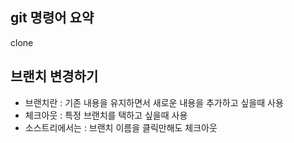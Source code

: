 ## git 명령어 요약
 clone

 ## 브랜치 변경하기

  - 브랜치란 : 기존 내용을 유지하면서 새로운 내용을 추가하고 싶을때 사용
  - 체크아웃 : 특정 브랜치를 택하고 싶을때 사용
  - 소스트리에서는 : 브랜치 이름을 클릭만해도 체크아웃